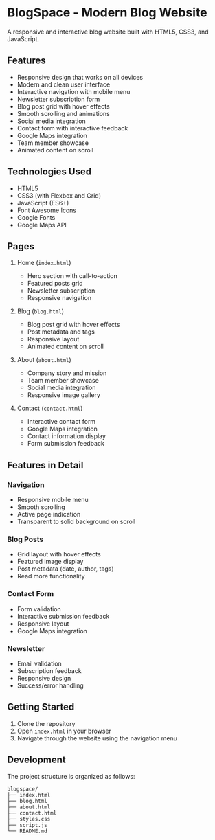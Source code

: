 # BlogSpace - Modern Blog Website

A responsive and interactive blog website built with HTML5, CSS3, and JavaScript.

## Features

- Responsive design that works on all devices
- Modern and clean user interface
- Interactive navigation with mobile menu
- Newsletter subscription form
- Blog post grid with hover effects
- Smooth scrolling and animations
- Social media integration
- Contact form with interactive feedback
- Google Maps integration
- Team member showcase
- Animated content on scroll

## Technologies Used

- HTML5
- CSS3 (with Flexbox and Grid)
- JavaScript (ES6+)
- Font Awesome Icons
- Google Fonts
- Google Maps API

## Pages

1. Home (`index.html`)
   - Hero section with call-to-action
   - Featured posts grid
   - Newsletter subscription
   - Responsive navigation

2. Blog (`blog.html`)
   - Blog post grid with hover effects
   - Post metadata and tags
   - Responsive layout
   - Animated content on scroll

3. About (`about.html`)
   - Company story and mission
   - Team member showcase
   - Social media integration
   - Responsive image gallery

4. Contact (`contact.html`)
   - Interactive contact form
   - Google Maps integration
   - Contact information display
   - Form submission feedback

## Features in Detail

### Navigation
- Responsive mobile menu
- Smooth scrolling
- Active page indication
- Transparent to solid background on scroll

### Blog Posts
- Grid layout with hover effects
- Featured image display
- Post metadata (date, author, tags)
- Read more functionality

### Contact Form
- Form validation
- Interactive submission feedback
- Responsive layout
- Google Maps integration

### Newsletter
- Email validation
- Subscription feedback
- Responsive design
- Success/error handling

## Getting Started

1. Clone the repository
2. Open `index.html` in your browser
3. Navigate through the website using the navigation menu

## Development

The project structure is organized as follows:
```
blogspace/
├── index.html
├── blog.html
├── about.html
├── contact.html
├── styles.css
├── script.js
└── README.md
```
